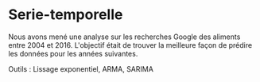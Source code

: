 # Serie-temporelle

Nous avons mené une analyse sur les recherches Google des aliments entre 2004 et 2016. 
L'objectif était de trouver la meilleure façon de prédire les données pour les années suivantes.

Outils : Lissage exponentiel, ARMA, SARIMA
